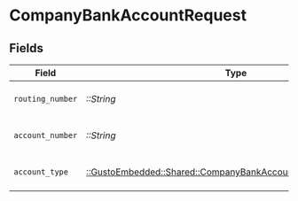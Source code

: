 # CompanyBankAccountRequest


## Fields

| Field                                                                                                                        | Type                                                                                                                         | Required                                                                                                                     | Description                                                                                                                  |
| ---------------------------------------------------------------------------------------------------------------------------- | ---------------------------------------------------------------------------------------------------------------------------- | ---------------------------------------------------------------------------------------------------------------------------- | ---------------------------------------------------------------------------------------------------------------------------- |
| `routing_number`                                                                                                             | *::String*                                                                                                                   | :heavy_check_mark:                                                                                                           | The bank routing number                                                                                                      |
| `account_number`                                                                                                             | *::String*                                                                                                                   | :heavy_check_mark:                                                                                                           | The bank account number                                                                                                      |
| `account_type`                                                                                                               | [::GustoEmbedded::Shared::CompanyBankAccountRequestAccountType](../../models/shared/companybankaccountrequestaccounttype.md) | :heavy_check_mark:                                                                                                           | The bank account type                                                                                                        |